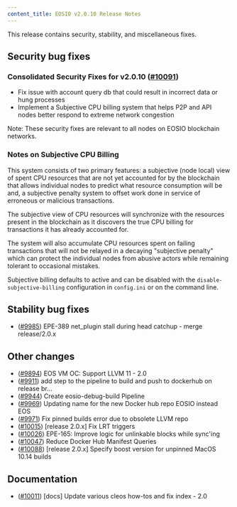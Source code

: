 ```yaml
---
content_title: EOSIO v2.0.10 Release Notes
---
```


This release contains security, stability, and miscellaneous fixes.

## Security bug fixes

### Consolidated Security Fixes for v2.0.10 ([#10091](https://github.com/EOSIO/eos/pull/10091))
- Fix issue with account query db that could result in incorrect data or hung processes 
- Implement a Subjective CPU billing system that helps P2P and API nodes better respond to extreme network congestion

Note: These security fixes are relevant to all nodes on EOSIO blockchain networks.

### Notes on Subjective CPU Billing

This system consists of two primary features: a subjective (node local) view of spent CPU resources that are not yet accounted for by the blockchain that allows individual nodes to predict what resource consumption will be and, a subjective penalty system to offset work done in service of erroneous or malicious transactions. 

The subjective view of CPU resources will synchronize with the resources present in the blockchain as it discovers the true CPU billing for transactions it has already accounted for.

The system will also accumulate CPU resources spent on failing transactions that will not be relayed in a decaying "subjective penalty" which can protect the individual nodes from abusive actors while remaining tolerant to occasional mistakes. 

Subjective billing defaults to active and can be disabled with the `disable-subjective-billing` configuration in `config.ini` or on the command line. 

## Stability bug fixes
- ([#9985](https://github.com/EOSIO/eos/pull/9985)) EPE-389 net_plugin stall during head catchup - merge release/2.0.x

## Other changes
- ([#9894](https://github.com/EOSIO/eos/pull/9894)) EOS VM OC: Support LLVM 11 - 2.0
- ([#9911](https://github.com/EOSIO/eos/pull/9911)) add step to the pipeline to build and push to dockerhub on release br…
- ([#9944](https://github.com/EOSIO/eos/pull/9944)) Create eosio-debug-build Pipeline
- ([#9969](https://github.com/EOSIO/eos/pull/9969)) Updating name for the new Docker hub repo EOSIO instead EOS
- ([#9971](https://github.com/EOSIO/eos/pull/9971)) Fix pinned builds error due to obsolete LLVM repo
- ([#10015](https://github.com/EOSIO/eos/pull/10015)) [release 2.0.x] Fix LRT triggers
- ([#10026](https://github.com/EOSIO/eos/pull/10026)) EPE-165: Improve logic for unlinkable blocks while sync'ing
- ([#10047](https://github.com/EOSIO/eos/pull/10047)) Reduce Docker Hub Manifest Queries
- ([#10088](https://github.com/EOSIO/eos/pull/10088)) [release 2.0.x] Specify boost version for unpinned MacOS 10.14 builds

## Documentation
- ([#10011](https://github.com/EOSIO/eos/pull/10011)) [docs] Update various cleos how-tos and fix index - 2.0
